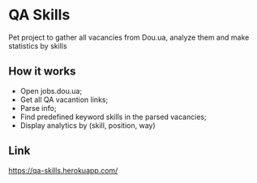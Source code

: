 # QA Skills
Pet project to gather all vacancies from Dou.ua, analyze them and make statistics by skills 

## How it works
* Open jobs.dou.ua;
* Get all QA vacantion links;
* Parse info;
* Find predefined keyword skills in the parsed vacancies;
* Display analytics by (skill, position, way)

## Link
https://qa-skills.herokuapp.com/
